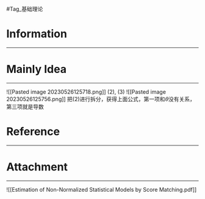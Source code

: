 #Tag_基础理论 
# Information
---


# Mainly Idea
---
![[Pasted image 20230526125718.png]]
(2), (3)
![[Pasted image 20230526125756.png]]
把(2)进行拆分，获得上面公式，第一项和$\theta$没有关系，第三项就是导数

# Reference
---


# Attachment
---
![[Estimation of Non-Normalized Statistical Models by Score Matching.pdf]]